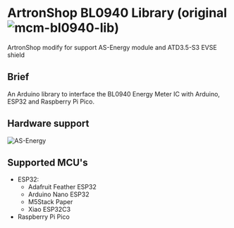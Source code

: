 # ArtronShop BL0940 Library (original ![mcm-bl0940-lib](https://github.com/mcmchris/mcm-bl0940-lib))

ArtronShop modify for support AS-Energy module and ATD3.5-S3 EVSE shield

## Brief
An Arduino library to interface the BL0940 Energy Meter IC with Arduino, ESP32 and Raspberry Pi Pico.

## Hardware support

![AS-Energy](https://www.artronshop.co.th/p/734)

## Supported MCU's
- ESP32: 
  - Adafruit Feather ESP32
  - Arduino Nano ESP32
  - M5Stack Paper
  - Xiao ESP32C3
- Raspberry Pi Pico
